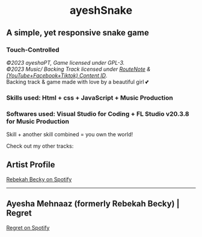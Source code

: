 # <center>ayeshSnake</center>

## A simple, yet responsive snake game
### Touch-Controlled

<em>&copy;2023 ayeshaPT, Game licensed under GPL-3.
<br/>&copy;2023 Music/ Backing Track licensed under <a href="https://routenote.com">RouteNote</a> & <a href="https://support.google.com/youtube/answer/2797370?hl=en">(YouTube+Facebook+Tiktok) Content ID</a></em>.
<br/>
Backing track & game made with love by a beautiful girl 💕

### Skills used: Html + css + JavaScript + Music Production
### Softwares used: Visual Studio for Coding + FL Studio v20.3.8 for Music Production
Skill + another skill combined = you own the world!


Check out my other tracks:
## Artist Profile
[Rebekah Becky on Spotify](https://open.spotify.com/artist/6QUns8NUaRZU7grd3Rz4EV)


---
## Ayesha Mehnaaz (formerly Rebekah Becky) | Regret
[Regret on Spotify](https://open.spotify.com/track/34RXCb98xFbFc8NJoYFh7p)
